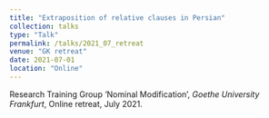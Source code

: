 ```yaml
---
title: "Extraposition of relative clauses in Persian"
collection: talks
type: "Talk"
permalink: /talks/2021_07_retreat
venue: "GK retreat"
date: 2021-07-01
location: "Online"
---
```

Research Training Group ‘Nominal Modification’, _Goethe University Frankfurt_, Online retreat, July 2021.